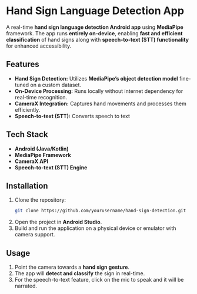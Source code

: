 # Hand Sign Language Detection App

A real-time **hand sign language detection Android app** using **MediaPipe** framework. The app runs **entirely on-device**, enabling **fast and efficient classification** of hand signs along with **speech-to-text (STT) functionality** for enhanced accessibility.

## Features
- **Hand Sign Detection:** Utilizes **MediaPipe’s object detection model** fine-tuned on a custom dataset.
- **On-Device Processing:** Runs locally without internet dependency for real-time recognition.
- **CameraX Integration:** Captures hand movements and processes them efficiently.
- **Speech-to-text (STT):** Converts speech to text

## Tech Stack
- **Android (Java/Kotlin)**
- **MediaPipe Framework**
- **CameraX API**
- **Speech-to-text (STT) Engine**

## Installation
1. Clone the repository:
   ```sh
   git clone https://github.com/yourusername/hand-sign-detection.git
   ```
2. Open the project in **Android Studio**.
3. Build and run the application on a physical device or emulator with camera support.

## Usage
1. Point the camera towards a **hand sign gesture**.
2. The app will **detect and classify** the sign in real-time.
3. For the speech-to-text feature, click on the mic to speak and it will be narrated.
